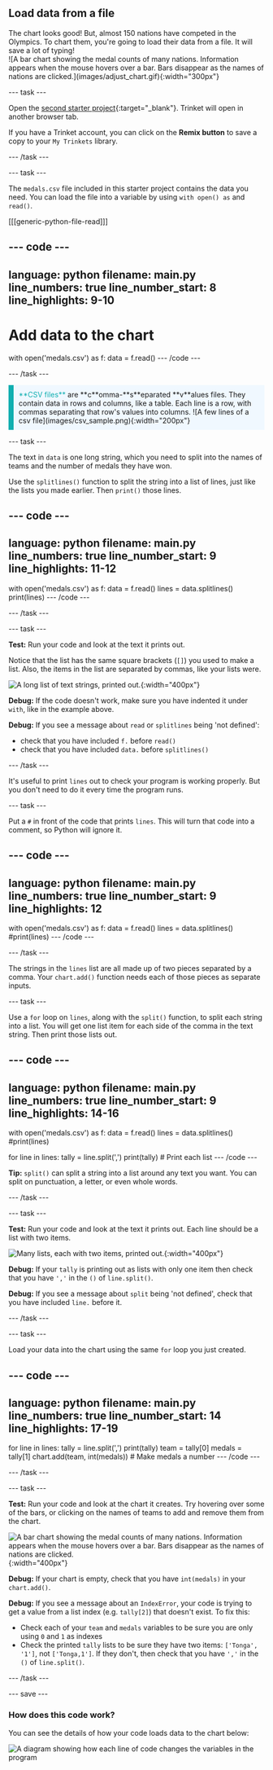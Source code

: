 ## Load data from a file

<div style="display: flex; flex-wrap: wrap">
<div style="flex-basis: 200px; flex-grow: 1; margin-right: 15px;">
The chart looks good! But, almost 150 nations have competed in the Olympics. To chart them, you're going to load their data from a file. It will save a lot of typing!
</div>
<div>
![A bar chart showing the medal counts of many nations. Information appears when the mouse hovers over a bar. Bars disappear as the names of nations are clicked.](images/adjust_chart.gif){:width="300px"}
</div>
</div>

--- task ---

Open the [second starter project](https://trinket.io/python/b8e0125fe2){:target="_blank"}. Trinket will open in another browser tab.

If you have a Trinket account, you can click on the **Remix button** to save a copy to your `My Trinkets` library.

--- /task ---

--- task ---

The `medals.csv` file included in this starter project contains the data you need. You can load the file into a variable by using `with open() as` and `read()`.

[[[generic-python-file-read]]]

--- code ---
---
language: python
filename: main.py
line_numbers: true
line_number_start: 8 
line_highlights: 9-10
---
# Add data to the chart
with open('medals.csv') as f:
  data = f.read()
--- /code ---

--- /task ---

<div style="border-left: solid; border-width:10px; border-color: #0faeb0; background-color: aliceblue; padding: 10px;">
<span style="color: #0faeb0">**CSV files**</span> are **c**omma-**s**eparated **v**alues files. They contain data in rows and columns, like a table. Each line is a row, with commas separating that row's values into columns.
![A few lines of a csv file](images/csv_sample.png){:width="200px"}
</div>

--- task ---

The text in `data` is one long string, which you need to split into the names of teams and the number of medals they have won. 

Use the `splitlines()` function to split the string into a list of lines, just like the lists you made earlier. Then `print()` those lines.

--- code ---
---
language: python
filename: main.py
line_numbers: true
line_number_start: 9 
line_highlights: 11-12
---
with open('medals.csv') as f:
  data = f.read()
  lines = data.splitlines()
  print(lines)
--- /code ---

--- /task ---

--- task ---

**Test:** Run your code and look at the text it prints out. 

Notice that the list has the same square brackets (`[]`) you used to make a list. Also, the items in the list are separated by commas, like your lists were.

![A long list of text strings, printed out.](images/lines.png){:width="400px"}

**Debug:** If the code doesn't work, make sure you have indented it under `with`, like in the example above.

**Debug:** If you see a message about `read` or `splitlines` being 'not defined':
 - check that you have included `f.` before `read()` 
 - check that you have included `data.` before `splitlines()`

--- /task ---

It's useful to print `lines` out to check your program is working properly. But you don't need to do it every time the program runs.

--- task ---

Put a `#` in front of the code that prints `lines`. This will turn that code into a comment, so Python will ignore it.

--- code ---
---
language: python
filename: main.py
line_numbers: true
line_number_start: 9 
line_highlights: 12
---
with open('medals.csv') as f:
  data = f.read()
  lines = data.splitlines()
  #print(lines)
--- /code ---

--- /task ---

The strings in the `lines` list are all made up of two pieces separated by a comma. Your `chart.add()` function needs each of those pieces as separate inputs.

--- task ---

Use a `for` loop on `lines`, along with the `split()` function, to split each string into a list. You will get one list item for each side of the comma in the text string. Then print those lists out.

--- code ---
---
language: python
filename: main.py
line_numbers: true
line_number_start: 9 
line_highlights: 14-16
---
with open('medals.csv') as f:
  data = f.read()
  lines = data.splitlines()
  #print(lines)

for line in lines:
  tally = line.split(',')
  print(tally) # Print each list
--- /code ---

**Tip:** `split()` can split a string into a list around any text you want. You can split on punctuation, a letter, or even whole words.

--- /task ---

--- task ---

**Test:** Run your code and look at the text it prints out. Each line should be a list with two items.

![Many lists, each with two items, printed out.](images/tally.png){:width="400px"}

**Debug:** If your `tally` is printing out as lists with only one item then check that you have `','` in the `()` of `line.split()`.

**Debug:** If you see a message about `split` being 'not defined', check that you have included `line.` before it.

--- /task ---

--- task ---

Load your data into the chart using the same `for` loop you just created.

--- code ---
---
language: python
filename: main.py
line_numbers: true
line_number_start: 14 
line_highlights: 17-19
---
for line in lines:
  tally = line.split(',')
  print(tally)
  team = tally[0]
  medals = tally[1]
  chart.add(team, int(medals))  # Make medals a number
--- /code ---

--- /task ---

--- task ---

**Test:** Run your code and look at the chart it creates. Try hovering over some of the bars, or clicking on the names of teams to add and remove them from the chart.

![A bar chart showing the medal counts of many nations. Information appears when the mouse hovers over a bar. Bars disappear as the names of nations are clicked.](images/adjust_chart.gif){:width="400px"}

**Debug:** If your chart is empty, check that you have `int(medals)` in your `chart.add()`.

**Debug:** If you see a message about an `IndexError`, your code is trying to get a value from a list index (e.g. `tally[2]`) that doesn't exist. To fix this:
 - Check each of your `team` and `medals` variables to be sure you are only using `0` and `1` as indexes
 - Check the printed `tally` lists to be sure they have two items: `['Tonga', '1']`, not `['Tonga,1']`. If they don't, then check that you have `','` in the `()` of `line.split()`.

--- /task ---

--- save ---

### How does this code work?

You can see the details of how your code loads data to the chart below:

![A diagram showing how each line of code changes the variables in the program](images/code_flow.png)
